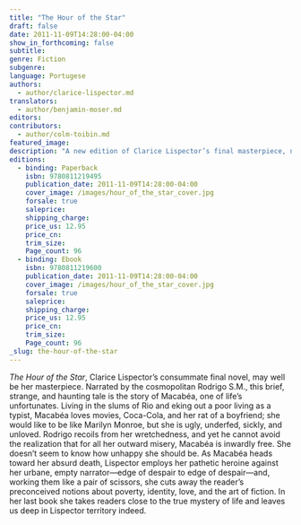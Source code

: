```yaml
---
title: "The Hour of the Star"
draft: false
date: 2011-11-09T14:28:00-04:00
show_in_forthcoming: false
subtitle:
genre: Fiction
subgenre:
language: Portugese
authors:
  - author/clarice-lispector.md
translators:
  - author/benjamin-moser.md
editors:
contributors:
  - author/colm-toibin.md
featured_image:
description: "A new edition of Clarice Lispector’s final masterpiece, now with a new translation by Benjamin Moser and a vivid introduction by Colm Tóibín. "
editions:
  - binding: Paperback
    isbn: 9780811219495
    publication_date: 2011-11-09T14:28:00-04:00
    cover_image: /images/hour_of_the_star_cover.jpg
    forsale: true
    saleprice:
    shipping_charge:
    price_us: 12.95
    price_cn:
    trim_size:
    Page_count: 96
  - binding: Ebook
    isbn: 9780811219600
    publication_date: 2011-11-09T14:28:00-04:00
    cover_image: /images/hour_of_the_star_cover.jpg
    forsale: true
    saleprice:
    shipping_charge:
    price_us: 12.95
    price_cn:
    trim_size:
    Page_count: 96
_slug: the-hour-of-the-star
---
```


_The Hour of the Star_, Clarice Lispector’s consummate final novel, may well be her masterpiece. Narrated by the cosmopolitan Rodrigo S.M., this brief, strange, and haunting tale is the story of Macabéa, one of life’s unfortunates. Living in the slums of Rio and eking out a poor living as a typist, Macabéa loves movies, Coca-Cola, and her rat of a boyfriend; she would like to be like Marilyn Monroe, but she is ugly, underfed, sickly, and unloved. Rodrigo recoils from her wretchedness, and yet he cannot avoid the realization that for all her outward misery, Macabéa is inwardly free. She doesn’t seem to know how unhappy she should be. As Macabéa heads toward her absurd death, Lispector employs her pathetic heroine against her urbane, empty narrator—edge of despair to edge of despair—and, working them like a pair of scissors, she cuts away the reader’s preconceived notions about poverty, identity, love, and the art of fiction. In her last book she takes readers close to the true mystery of life and leaves us deep in Lispector territory indeed.

